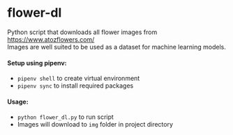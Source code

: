 # flower-dl

Python script that downloads all flower images from https://www.atozflowers.com/ <br/>
Images are well suited to be used as a dataset for machine learning models.

#### Setup using pipenv:
- `pipenv shell` to create virtual environment
- `pipenv sync` to install required packages


#### Usage:
- `python flower_dl.py` to run script
- Images will download to `img` folder in project directory
